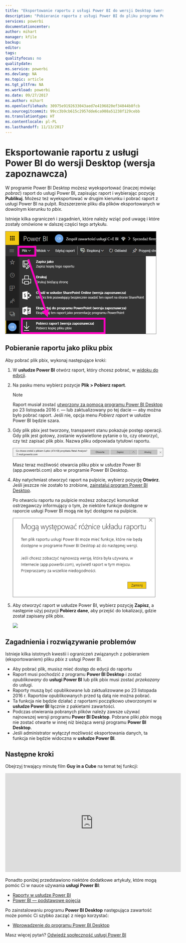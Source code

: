 ```yaml
---
title: "Eksportowanie raportu z usługi Power BI do wersji Desktop (wersja zapoznawcza)"
description: "Pobieranie raportu z usługi Power BI do pliku programu Power BI Desktop"
services: powerbi
documentationcenter: 
author: mihart
manager: kfile
backup: 
editor: 
tags: 
qualityfocus: no
qualitydate: 
ms.service: powerbi
ms.devlang: NA
ms.topic: article
ms.tgt_pltfrm: NA
ms.workload: powerbi
ms.date: 09/27/2017
ms.author: mihart
ms.openlocfilehash: 30975e9192633043aed7e4196820ef34044b8fcb
ms.sourcegitcommit: 99cc3b9cb615c2957dde6ca908a51238f129cebb
ms.translationtype: HT
ms.contentlocale: pl-PL
ms.lasthandoff: 11/13/2017
---
```

# <a name="export-a-report-from-power-bi-service-to-desktop-preview"></a>Eksportowanie raportu z usługi Power BI do wersji Desktop (wersja zapoznawcza)
W programie Power BI Desktop możesz wyeksportować (inaczej mówiąc *pobrać*) raport do usługi Power BI, zapisując raport i wybierając pozycję **Publikuj**. Możesz też wyeksportować w drugim kierunku i pobrać raport z usługi Power BI na pulpit. Rozszerzenie pliku dla plików eksportowanych w dowolnym kierunku to *pbix*.

Istnieje kilka ograniczeń i zagadnień, które należy wziąć pod uwagę i które zostały omówione w dalszej części tego artykułu.

![](media/service-export-to-pbix/power-bi-file-export.png)

## <a name="download-the-report-as-a-pbix"></a>Pobieranie raportu jako pliku pbix
Aby pobrać plik pbix, wykonaj następujące kroki:

1. W **usłudze Power BI** otwórz raport, który chcesz pobrać, w [widoku do edycji](service-reading-view-and-editing-view.md).
2. Na pasku menu wybierz pozycje **Plik > Pobierz raport**.
   
   > [!NOTE]
   > Raport musiał zostać [utworzony za pomocą programu Power BI Desktop](guided-learning/publishingandsharing.yml#step-2) po 23 listopada 2016 r. — lub zaktualizowany po tej dacie — aby można było pobrać raport. Jeśli nie, opcja menu *Pobierz raport* w usłudze Power BI będzie szara.
   > 
   > 
3. Gdy plik pbix jest tworzony, transparent stanu pokazuje postęp operacji. Gdy plik jest gotowy, zostanie wyświetlone pytanie o to, czy otworzyć, czy też zapisać plik pbix. Nazwa pliku odpowiada tytułowi raportu.
   
    ![](media/service-export-to-pbix/power-bi-save-pbix.png)
   
    Masz teraz możliwość otwarcia pliku pbix w usłudze Power BI (app.powerbi.com) albo w programie Power BI Desktop.     
4. Aby natychmiast otworzyć raport na pulpicie, wybierz pozycję **Otwórz**.  Jeśli jeszcze nie zostało to zrobione, [zainstaluj program Power BI Desktop](desktop-get-the-desktop.md).
   
    Po otwarciu raportu na pulpicie możesz zobaczyć komunikat ostrzegawczy informujący o tym, że niektóre funkcje dostępne w raporcie usługi Power BI mogą nie być dostępne na pulpicie.
   
    ![](media/service-export-to-pbix/power-bi-export-to-pbix_2.png)
5. Aby otworzyć raport w usłudze Power BI, wybierz pozycję **Zapisz**, a następnie użyj pozycji **Pobierz dane**, aby przejść do lokalizacji, gdzie został zapisany plik pbix.
   
    ![](media/service-export-to-pbix/power-bi-get-data.png)

## <a name="considerations-and-troubleshooting"></a>Zagadnienia i rozwiązywanie problemów
Istnieje kilka istotnych kwestii i ograniczeń związanych z pobieraniem (eksportowaniem) pliku *pbix* z usługi Power BI.

* Aby pobrać plik, musisz mieć dostęp do edycji do raportu
* Raport musi pochodzić z programu **Power BI Desktop** i zostać *opublikowany* do **usługi Power BI** lub plik pbix musi zostać *przekazany* do usługi.
* Raporty muszą być opublikowane lub zaktualizowane po 23 listopada 2016 r. Raportów opublikowanych przed tą datą nie można pobrać.
* Ta funkcja nie będzie działać z raportami początkowo utworzonymi w **usłudze Power BI** łącznie z pakietami zawartości.
* Podczas otwierania pobranych plików należy zawsze używać najnowszej wersji programu **Power BI Desktop**. Pobrane pliki *pbix* mogą nie zostać otwarte w innej niż bieżąca wersji programu **Power BI Desktop**.
* Jeśli administrator wyłączył możliwość eksportowania danych, ta funkcja nie będzie widoczna w **usłudze Power BI**.

## <a name="next-steps"></a>Następne kroki
Obejrzyj trwający minutę film **Guy in a Cube** na temat tej funkcji:

<iframe width="560" height="315" src="https://www.youtube.com/embed/ymWqU5jiUl0" frameborder="0" allowfullscreen></iframe>

Ponadto poniżej przedstawiono niektóre dodatkowe artykuły, które mogą pomóc Ci w nauce używania **usługi Power BI**:

* [Raporty w usłudze Power BI](service-reports.md)
* [Power BI — podstawowe pojęcia](service-basic-concepts.md)

Po zainstalowaniu programu **Power BI Desktop** następująca zawartość może pomóc Ci szybko zacząć z niego korzystać:

* [Wprowadzenie do programu Power BI Desktop](desktop-getting-started.md)

Masz więcej pytań? [Odwiedź społeczność usługi Power BI](http://community.powerbi.com/)   

